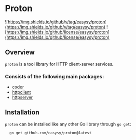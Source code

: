 # Proton

![https://img.shields.io/github/v/tag/easysy/proton](https://img.shields.io/github/v/tag/easysy/proton)
![https://img.shields.io/github/license/easysy/proton](https://img.shields.io/github/license/easysy/proton)

## Overview

`proton` is a tool library for HTTP client-server services.

### Consists of the following main packages:

- [coder](https://github.com/easysy/proton/blob/main/coder/README.md)
- [httpclient](https://github.com/easysy/proton/blob/main/httpclient/README.md)
- [httpserver](https://github.com/easysy/proton/blob/main/httpserver/README.md)

## Installation

`proton` can be installed like any other Go library through `go get`:

```sh
  go get github.com/easysy/proton@latest
```
